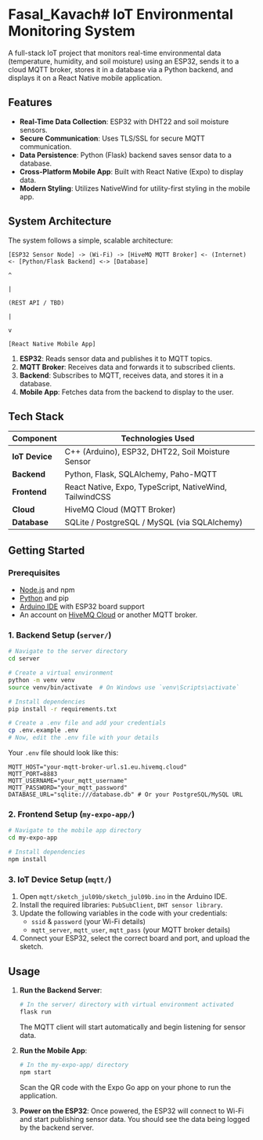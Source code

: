 # Fasal_Kavach# IoT Environmental Monitoring System

A full-stack IoT project that monitors real-time environmental data (temperature, humidity, and soil moisture) using an ESP32, sends it to a cloud MQTT broker, stores it in a database via a Python backend, and displays it on a React Native mobile application.

## Features

- **Real-Time Data Collection**: ESP32 with DHT22 and soil moisture sensors.
- **Secure Communication**: Uses TLS/SSL for secure MQTT communication.
- **Data Persistence**: Python (Flask) backend saves sensor data to a database.
- **Cross-Platform Mobile App**: Built with React Native (Expo) to display data.
- **Modern Styling**: Utilizes NativeWind for utility-first styling in the mobile app.

## System Architecture

The system follows a simple, scalable architecture:

```
[ESP32 Sensor Node] -> (Wi-Fi) -> [HiveMQ MQTT Broker] <- (Internet) <- [Python/Flask Backend] <-> [Database]
                                                                                ^
                                                                                |
                                                                         (REST API / TBD)
                                                                                |
                                                                                v
                                                                      [React Native Mobile App]
```

1.  **ESP32**: Reads sensor data and publishes it to MQTT topics.
2.  **MQTT Broker**: Receives data and forwards it to subscribed clients.
3.  **Backend**: Subscribes to MQTT, receives data, and stores it in a database.
4.  **Mobile App**: Fetches data from the backend to display to the user.

## Tech Stack

| Component      | Technologies Used                                       |
| -------------- | ------------------------------------------------------- |
| **IoT Device** | C++ (Arduino), ESP32, DHT22, Soil Moisture Sensor       |
| **Backend**    | Python, Flask, SQLAlchemy, Paho-MQTT                    |
| **Frontend**   | React Native, Expo, TypeScript, NativeWind, TailwindCSS |
| **Cloud**      | HiveMQ Cloud (MQTT Broker)                              |
| **Database**   | SQLite / PostgreSQL / MySQL (via SQLAlchemy)            |

## Getting Started

### Prerequisites

- [Node.js](https://nodejs.org/) and npm
- [Python](https://www.python.org/) and pip
- [Arduino IDE](https://www.arduino.cc/en/software) with ESP32 board support
- An account on [HiveMQ Cloud](https://www.hivemq.com/cloud/) or another MQTT broker.

### 1. Backend Setup (`server/`)

```bash
# Navigate to the server directory
cd server

# Create a virtual environment
python -m venv venv
source venv/bin/activate  # On Windows use `venv\Scripts\activate`

# Install dependencies
pip install -r requirements.txt

# Create a .env file and add your credentials
cp .env.example .env
# Now, edit the .env file with your details
```

Your `.env` file should look like this:
```
MQTT_HOST="your-mqtt-broker-url.s1.eu.hivemq.cloud"
MQTT_PORT=8883
MQTT_USERNAME="your_mqtt_username"
MQTT_PASSWORD="your_mqtt_password"
DATABASE_URL="sqlite:///database.db" # Or your PostgreSQL/MySQL URL
```

### 2. Frontend Setup (`my-expo-app/`)

```bash
# Navigate to the mobile app directory
cd my-expo-app

# Install dependencies
npm install
```

### 3. IoT Device Setup (`mqtt/`)

1.  Open `mqtt/sketch_jul09b/sketch_jul09b.ino` in the Arduino IDE.
2.  Install the required libraries: `PubSubClient`, `DHT sensor library`.
3.  Update the following variables in the code with your credentials:
    - `ssid` & `password` (your Wi-Fi details)
    - `mqtt_server`, `mqtt_user`, `mqtt_pass` (your MQTT broker details)
4.  Connect your ESP32, select the correct board and port, and upload the sketch.

## Usage

1.  **Run the Backend Server**:
    ```bash
    # In the server/ directory with virtual environment activated
    flask run
    ```
    The MQTT client will start automatically and begin listening for sensor data.

2.  **Run the Mobile App**:
    ```bash
    # In the my-expo-app/ directory
    npm start
    ```
    Scan the QR code with the Expo Go app on your phone to run the application.

3.  **Power on the ESP32**:
    Once powered, the ESP32 will connect to Wi-Fi and start publishing sensor data. You should see the data being logged by the backend server.

